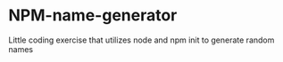 # NPM-name-generator
Little coding exercise that utilizes node and npm init to generate random names
